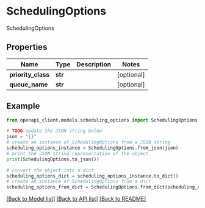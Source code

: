 # SchedulingOptions

SchedulingOptions

## Properties

Name | Type | Description | Notes
------------ | ------------- | ------------- | -------------
**priority_class** | **str** |  | [optional] 
**queue_name** | **str** |  | [optional] 

## Example

```python
from openapi_client.models.scheduling_options import SchedulingOptions

# TODO update the JSON string below
json = "{}"
# create an instance of SchedulingOptions from a JSON string
scheduling_options_instance = SchedulingOptions.from_json(json)
# print the JSON string representation of the object
print(SchedulingOptions.to_json())

# convert the object into a dict
scheduling_options_dict = scheduling_options_instance.to_dict()
# create an instance of SchedulingOptions from a dict
scheduling_options_from_dict = SchedulingOptions.from_dict(scheduling_options_dict)
```
[[Back to Model list]](../README.md#documentation-for-models) [[Back to API list]](../README.md#documentation-for-api-endpoints) [[Back to README]](../README.md)


